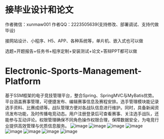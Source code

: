 # 接毕业设计和论文
作者微信：xunmaw001  作者QQ：2223505639(支持修改、部署调试、支持代做毕设)

接网站设计、小程序、H5、APP、各种系统等，单片机、嵌入式也可以做

选题+开题报告+任务书+程序定制+安装测试+论文+答辩PPT都可以做
# Electronic-Sports-Management-Platform
基于SSM框架的电子竞技管理平台，整合Spring、SpringMVC与MyBatis优势。平台涵盖赛事管理，可便捷发布、编辑赛事信息及赛程安排。选手管理模块能记录选手资料、比赛成绩等。战队管理方便对各战队信息进行维护。同时，具备新闻资讯发布功能，及时传播电竞动态。用户注册登录后可查看赛事、关注选手战队，还能参与互动评论。权限管理确保不同角色操作权限合理，保障数据安全，为电竞行业提供高效管理与优质信息服务。
![image](https://github.com/user-attachments/assets/4c052dd6-991a-4043-b4d8-80232bd222cc)
![image](https://github.com/user-attachments/assets/7f41acf7-1faf-4f8e-b964-757300c78f2a)
![image](https://github.com/user-attachments/assets/dc1d2d68-9d10-4c99-9e33-5a5e2a42f0b3)
![image](https://github.com/user-attachments/assets/ba1e952c-6cb9-41fd-aef3-dd86e543ca74)
![image](https://github.com/user-attachments/assets/89cbdc50-1649-469c-86ba-5b0dc1e0f470)
![image](https://github.com/user-attachments/assets/22d2fec9-e533-49ba-98c1-23f333e8c970)
![image](https://github.com/user-attachments/assets/85780cce-31d5-4525-b7e1-5c2652a2d643)
![image](https://github.com/user-attachments/assets/5f3cdb57-dcd7-4e6d-8ffc-2d94ea069e88)
